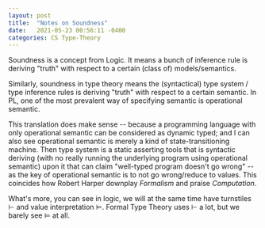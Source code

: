 ```yaml
---
layout: post
title:  "Notes on Soundness"
date:   2021-05-23 00:56:11 -0400
categories: CS Type-Theory
---
```

Soundness is a concept from Logic. It means a bunch of inference rule is deriving "truth" with respect to a certain (class of) models/semantics. 

Similarly, soundness in type theory means the (syntactical) type system / type inference rules is deriving "truth" with respect to a certain semantic. In PL, one of the most prevalent way of specifying semantic is operational semantic. 

This translation does make sense -- because a programming language with only operational semantic can be considered as dynamic typed; and I can also see operational semantic is merely a kind of state-transitioning machine. Then type system is a static asserting tools that is syntactic deriving (with no really running the underlying program using operational semantic) upon it that can claim "well-typed program doesn't go wrong" -- as the key of operational semantic is to not go wrong/reduce to values. This coincides how Robert Harper downplay *Formalism* and praise *Computation*. 

What's more, you can see in logic, we will at the same time have turnstiles $\vdash$ and value interpretation $\models$. Formal Type Theory uses $\vdash$ a lot, but we barely see $\models$ at all. 